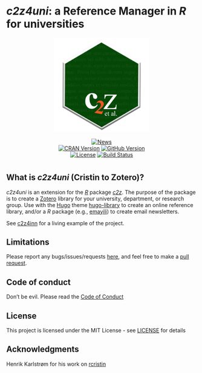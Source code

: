 
<!-- README.md is generated from README.Rmd. Please edit that file -->

# *c2z4uni*: a Reference Manager in *R* for universities

<p align="center">
<a 
href="https://oeysan.github.io/c2z4uni/reference/figures/badge.webp" 
id="logo" title="Logo">
<img src="man/figures/badge.webp" width="250px" alt="Logo" /> </a>
</p>
<p align="center">
<a href="https://oeysan.github.io/c2z4uni/news/index.html" id="news" 
title="News"><img src="https://img.shields.io/badge/News-2025.03.24 @ 14:16:50-purple.svg" alt="News"/></a><br/><a 
href="https://cran.r-project.org/package=c2z4uni" id="cran" 
title="CRAN Version"><img src="https://www.r-pkg.org/badges/version/c2z4uni" 
alt="CRAN Version"/></a>
<a href="https://github.com/oeysan/c2z4uni" id="github" 
title="GitHub Version"><img src="https://img.shields.io/badge/GitHub-0.2.0.9018-orange.svg" alt="GitHub Version" /></a>
<br/><a href="https://oeysan.github.io/c2z4uni/LICENSE.html" id="license" 
title="License">
<img src="https://img.shields.io/badge/Licence-MIT-blue.svg" 
alt="License" /></a>
<a href="https://github.com/oeysan/c2z4uni/actions" 
id="rcmdcheck" title="Build Status"><img 
src="https://github.com/oeysan/c2z4uni/workflows/R-CMD-check/badge.svg" 
alt="Build Status" /></a>
</p>

# 

## What is *c2z4uni* (Cristin to Zotero)?

*c2z4uni* is an extension for the [*R*](https://www.r-project.org/)
package [*c2z*](https://oeysan.github.io/c2z/). The purpose of the
package is to create a [Zotero](https://www.zotero.org/) library for
your university, department, or research group. Use with the
[Hugo](https://gohugo.io/) theme
[hugo-library](https://github.com/oeysan/hugo-library) to create an
online reference library, and/or a *R* package (e.g.,
[emayili](https://cran.r-project.org/package=emayili)) to create email
newsletters.

See [c2z4inn](https://oeysan.github.io/c2z4inn/) for a living example of
the project.

## Limitations

Please report any bugs/issues/requests
[here](https://github.com/oeysan/c2z4uni/issues/), and feel free to make
a [pull request](https://github.com/oeysan/c2z4uni/pulls).

## Code of conduct

Don’t be evil. Please read the [Code of
Conduct](https://oeysan.github.io/c2z4uni/CONDUCT.html)

## License

This project is licensed under the MIT License - see
[LICENSE](https://oeysan.github.io/c2z4uni/LICENSE.html) for details

## Acknowledgments

Henrik Karlstrøm for his work on
[rcristin](https://github.com/henrikkarlstrom/rcristin)
